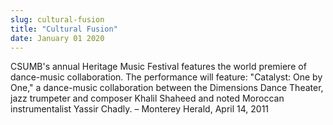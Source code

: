 ```yaml
---
slug: cultural-fusion
title: "Cultural Fusion"
date: January 01 2020
---
```


 
<p>
  CSUMB's annual Heritage Music Festival features the world premiere of
  dance-music collaboration. The performance will feature: "Catalyst: One by
  One," a dance-music collaboration between the Dimensions Dance Theater, jazz
  trumpeter and composer Khalil Shaheed and noted Moroccan instrumentalist
  Yassir Chadly. – Monterey Herald, April 14, 2011
</p>
 
